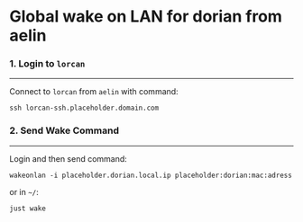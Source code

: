 # Global wake on LAN for dorian from aelin

### 1. Login to `lorcan`
---
Connect to `lorcan` from `aelin` with command:

```
ssh lorcan-ssh.placeholder.domain.com
```

### 2. Send Wake Command
---
Login and then send command:

```
wakeonlan -i placeholder.dorian.local.ip placeholder:dorian:mac:adress
```
or in `~/`:
```
just wake
```